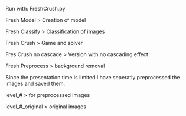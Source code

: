 Run with: FreshCrush.py 

Fresh Model > Creation of model

Fresh Classify > Classification of images

Fresh Crush > Game and solver

Fres Crush no cascade > Version with no cascading effect

Fresh Preprocess > background removal

Since the presentation time is limited I have seperatly preprocessed the images and saved them:

level_# > for preprocessed images

level_#_original > original images
